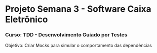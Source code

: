 # Projeto Semana 3 - Software Caixa Eletrônico

### Curso: TDD - Desenvolvimento Guiado por Testes

<p>Objetivo: Criar Mocks para simular o comportamento das dependências</p>
